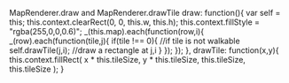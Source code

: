 MapRenderer.draw and MapRenderer.drawTile
draw: function(){
  var self = this;
  this.context.clearRect(0, 0, this.w, this.h);
    this.context.fillStyle = "rgba(255,0,0,0.6)";
  _(this.map).each(function(row,i){
    _(row).each(function(tile,j){
      if(tile !== 0){ //if tile is not walkable
       self.drawTile(j,i); //draw a rectangle at j,i
      }
    });
  });
},
drawTile: function(x,y){
  this.context.fillRect(
    x * this.tileSize, y * this.tileSize,
    this.tileSize, this.tileSize
  );
}
